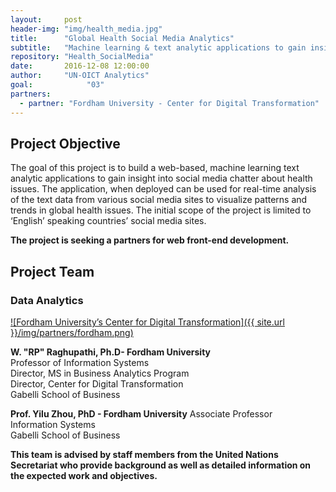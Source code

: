 ```yaml
---
layout:     post
header-img: "img/health_media.jpg"
title:      "Global Health Social Media Analytics"
subtitle:   "Machine learning & text analytic applications to gain insight into social media chatter about global health issues."
repository: "Health_SocialMedia"
date:       2016-12-08 12:00:00
author:     "UN-OICT Analytics"
goal:		     "03"
partners:
  - partner: "Fordham University - Center for Digital Transformation"
---
```


Project Objective
------------


The goal of this project is to build a web-based, machine learning text analytic applications to gain insight into social media chatter about health issues. The application, when deployed can be used for real-time analysis of the text data from various social media sites to visualize patterns and trends in global health issues. The initial scope of the project is limited to ‘English’ speaking countries’ social media sites.

**The project is seeking a partners for web front-end development.**


Project Team
------------

### Data Analytics
[![Fordham University’s Center for Digital Transformation]({{ site.url }}/img/partners/fordham.png)](http://fordhamcdt.org)

**W. "RP" Raghupathi, Ph.D- Fordham University**  
Professor of Information Systems  
Director, MS in Business Analytics Program  
Director, Center for Digital Transformation  
Gabelli School of Business

**Prof. Yilu Zhou, PhD - Fordham University**
Associate Professor  
Information Systems  
Gabelli School of Business  

**This team is advised by staff members from the United Nations Secretariat who provide background as well as detailed information on the expected work and objectives.**
